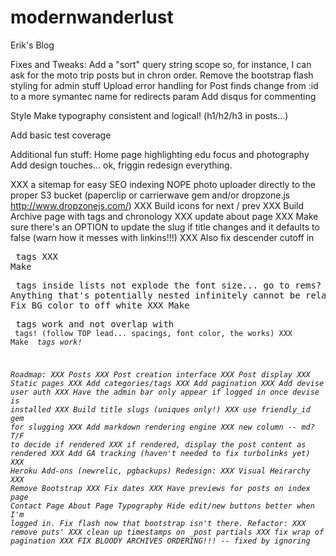 modernwanderlust
================

Erik's Blog

Fixes and Tweaks:
Add a "sort" query string scope so, for instance, I can ask for the moto trip posts but in chron order.
Remove the bootstrap flash styling for admin stuff
Upload
  error handling for Post finds
  change from :id to a more symantec name for redirects param
Add disqus for commenting

Style
  Make typography consistent and logical! (h1/h2/h3 in posts...)

Add basic test coverage

Additional fun stuff:
Home page highlighting edu focus and photography
Add design touches... ok, friggin redesign everything.

XXX a sitemap for easy SEO indexing
NOPE photo uploader directly to the proper S3 bucket (paperclip or carrierwave gem and/or dropzone.js http://www.dropzonejs.com/)
XXX Build icons for next / prev
XXX Build Archive page with tags and chronology
XXX update about page
XXX Make sure there's an OPTION to update the slug if title changes and it defaults to false (warn how it messes with linkins!!!)
XXX Also fix descender cutoff in <pre> tags
XXX Make <p> tags inside lists not explode the font size... go to rems?  Anything that's potentially nested infinitely cannot be relative!!!
XXX Fix BG color to off white
XXX Make <pre> tags work and not overlap with <code> tags! (follow TOP lead... spacings, font color, the works)
XXX Make <em> tags work!

Roadmap:
XXX Posts
XXX Post creation interface
XXX Post display
XXX Static pages
XXX Add categories/tags
XXX Add pagination
XXX Add devise user auth
  XXX Have the admin bar only appear if logged in once devise is installed
XXX Build title slugs (uniques only!)
  XXX use friendly_id gem for slugging
XXX Add markdown rendering engine
  XXX new column -- md? T/F to decide if rendered
  XXX if rendered, display the post content as rendered
XXX Add GA tracking (haven't needed to fix turbolinks yet)
XXX Heroku Add-ons (newrelic, pgbackups)
Redesign:
  XXX Visual Heirarchy
  XXX Remove Bootstrap
  XXX Fix dates
  XXX Have previews for posts on index page
  Contact Page
  About Page
  Typography
  Hide edit/new buttons better when I'm logged in.
  Fix flash now that bootstrap isn't there.
Refactor:
  XXX remove puts'
  XXX clean up timestamps on _post partials
  XXX fix wrap of pagination
  XXX FIX BLOODY ARCHIVES ORDERING!!! -- fixed by ignoring


















